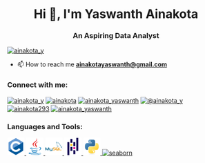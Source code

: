 <h1 align="center">Hi 👋, I'm Yaswanth Ainakota</h1>
<h3 align="center">An Aspiring Data Analyst</h3>

<p align="left"> <a href="https://twitter.com/ainakota_y" target="blank"><img src="https://img.shields.io/twitter/follow/ainakota_y?logo=twitter&style=for-the-badge" alt="ainakota_y" /></a> </p>

- 📫 How to reach me **ainakotayaswanth@gmail.com**

<h3 align="left">Connect with me:</h3>
<p align="left">
<a href="https://twitter.com/ainakota_y" target="blank"><img align="center" src="https://raw.githubusercontent.com/rahuldkjain/github-profile-readme-generator/master/src/images/icons/Social/twitter.svg" alt="ainakota_y" height="30" width="40" /></a>
<a href="https://linkedin.com/in/ainakota" target="blank"><img align="center" src="https://raw.githubusercontent.com/rahuldkjain/github-profile-readme-generator/master/src/images/icons/Social/linked-in-alt.svg" alt="ainakota" height="30" width="40" /></a>
<a href="https://instagram.com/ainakota_yaswanth" target="blank"><img align="center" src="https://raw.githubusercontent.com/rahuldkjain/github-profile-readme-generator/master/src/images/icons/Social/instagram.svg" alt="ainakota_yaswanth" height="30" width="40" /></a>
<a href="https://medium.com/@ainakotay" target="blank"><img align="center" src="https://raw.githubusercontent.com/rahuldkjain/github-profile-readme-generator/master/src/images/icons/Social/medium.svg" alt="@ainakota_y" height="30" width="40" /></a>
<a href="https://www.codechef.com/users/ainakota293" target="blank"><img align="center" src="https://cdn.jsdelivr.net/npm/simple-icons@3.1.0/icons/codechef.svg" alt="ainakota293" height="30" width="40" /></a>
<a href="https://auth.geeksforgeeks.org/user/ainakota_yaswanth" target="blank"><img align="center" src="https://raw.githubusercontent.com/rahuldkjain/github-profile-readme-generator/master/src/images/icons/Social/geeks-for-geeks.svg" alt="ainakota_yaswanth" height="30" width="40" /></a>
</p>

<h3 align="left">Languages and Tools:</h3>
<p align="left"> <a href="https://www.cprogramming.com/" target="_blank" rel="noreferrer"> <img src="https://raw.githubusercontent.com/devicons/devicon/master/icons/c/c-original.svg" alt="c" width="40" height="40"/> </a> <a href="https://www.java.com" target="_blank" rel="noreferrer"> <img src="https://raw.githubusercontent.com/devicons/devicon/master/icons/java/java-original.svg" alt="java" width="40" height="40"/> </a> <a href="https://www.mysql.com/" target="_blank" rel="noreferrer"> <img src="https://raw.githubusercontent.com/devicons/devicon/master/icons/mysql/mysql-original-wordmark.svg" alt="mysql" width="40" height="40"/> </a> <a href="https://pandas.pydata.org/" target="_blank" rel="noreferrer"> <img src="https://raw.githubusercontent.com/devicons/devicon/2ae2a900d2f041da66e950e4d48052658d850630/icons/pandas/pandas-original.svg" alt="pandas" width="40" height="40"/> </a> <a href="https://www.python.org" target="_blank" rel="noreferrer"> <img src="https://raw.githubusercontent.com/devicons/devicon/master/icons/python/python-original.svg" alt="python" width="40" height="40"/> </a> <a href="https://seaborn.pydata.org/" target="_blank" rel="noreferrer"> <img src="https://seaborn.pydata.org/_images/logo-mark-lightbg.svg" alt="seaborn" width="40" height="40"/> </a> </p>
